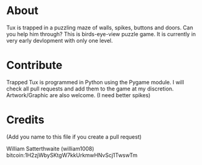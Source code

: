 # About
Tux is trapped in a puzzling maze of walls, spikes, buttons and doors. Can you help him through? This is birds-eye-view puzzle game. It is currently in very early devlopment with only one level.

# Contribute
Trapped Tux is programmed in Python using the Pygame module. I will check all pull requests and add them to the game at my discretion. Artwork/Graphic are also welcome. (I need better spikes)

# Credits
(Add you name to this file if you create a pull request)

William Satterthwaite (william1008) bitcoin:1H2zjWbySKtgW7kkUrkmwHNvScj1TwswTm
